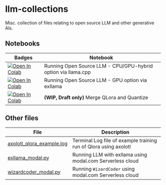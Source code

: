# llm-collections
Misc. collection of files relating to open source LLM and other generative AIs.

## Notebooks

Badges | Notebook
----|----
<a target="_blank" href="https://colab.research.google.com/github/hkitsmallpotato/llm-collections/blob/main/LLM_llamacpp_tutorial.ipynb"><img src="https://colab.research.google.com/assets/colab-badge.svg" alt="Open In Colab"/></a> | Running Open Source LLM - CPU/GPU-hybrid option via llama.cpp
<a target="_blank" href="https://colab.research.google.com/github/hkitsmallpotato/llm-collections/blob/main/LLM_exllama_tutorial.ipynb"><img src="https://colab.research.google.com/assets/colab-badge.svg" alt="Open In Colab"/></a> | Running Open Source LLM - GPU option via exllama
<a target="_blank" href="https://colab.research.google.com/github/hkitsmallpotato/llm-collections/blob/main/Merge_qLora_and_Quantize.ipynb"><img src="https://colab.research.google.com/assets/colab-badge.svg" alt="Open In Colab"/></a> | **(WIP, Draft only)** Merge QLora and Quantize

## Other files

File | Description
----|----
[axolotl_qlora_example.log](axolotl_qlora_example.log) | Terminal Log file of example training run of Qlora using axolotl
[exllama_modal.py](exllama_modal.py) | Running LLM with exllama using modal.com Serverless cloud
[wizardcoder_modal.py](wizardcoder_modal.py) | Running `WizardCoder` using modal.com Serverless cloud

